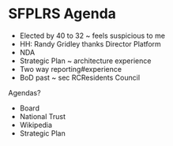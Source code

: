 # SFPLRS Agenda

* Elected by 40 to 32 ~ feels suspicious to me
* HH: Randy Gridley thanks
Director Platform
* NDA
* Strategic Plan ~ architecture experience
* Two way reporting#experience
* BoD past ~ sec RCResidents Council

Agendas?

* Board
* National Trust
* Wikipedia
* Strategic Plan
